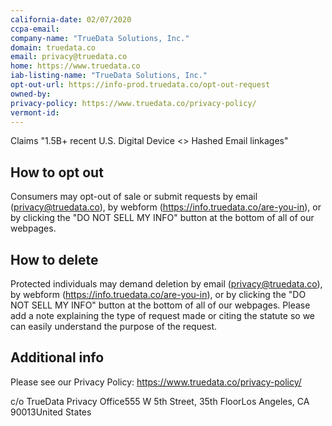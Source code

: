 ```yaml
---
california-date: 02/07/2020
ccpa-email: 
company-name: "TrueData Solutions, Inc."
domain: truedata.co
email: privacy@truedata.co
home: https://www.truedata.co
iab-listing-name: "TrueData Solutions, Inc."
opt-out-url: https://info-prod.truedata.co/opt-out-request
owned-by: 
privacy-policy: https://www.truedata.co/privacy-policy/
vermont-id: 
---
```


Claims "1.5B+ recent U.S. Digital Device <> Hashed Email linkages"

## How to opt out

Consumers may opt-out of sale or submit requests by email (privacy@truedata.co), by webform (https://info.truedata.co/are-you-in), or by clicking the "DO NOT SELL MY INFO" button at the bottom of all of our webpages.

## How to delete


Protected individuals may demand deletion by email (privacy@truedata.co), by webform (https://info.truedata.co/are-you-in), or by clicking the "DO NOT SELL MY INFO" button at the bottom of all of our webpages. Please add a note explaining the type of request made or citing the statute so we can easily understand the purpose of the request.

## Additional info


Please see our Privacy Policy: https://www.truedata.co/privacy-policy/

c/o TrueData Privacy Office555 W 5th Street, 35th FloorLos Angeles, CA 90013United States

